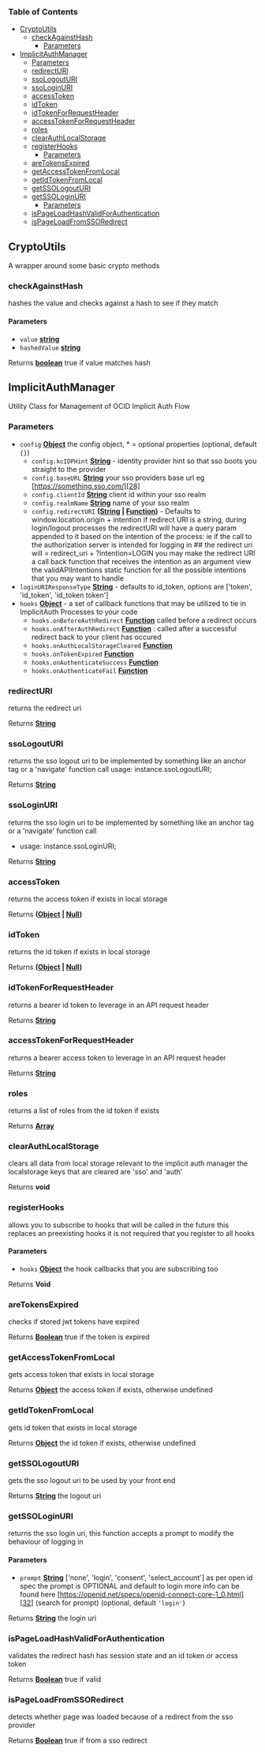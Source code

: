 <!-- Generated by documentation.js. Update this documentation by updating the source code. -->

### Table of Contents

-   [CryptoUtils][1]
    -   [checkAgainstHash][2]
        -   [Parameters][3]
-   [ImplicitAuthManager][4]
    -   [Parameters][5]
    -   [redirectURI][6]
    -   [ssoLogoutURI][7]
    -   [ssoLoginURI][8]
    -   [accessToken][9]
    -   [idToken][10]
    -   [idTokenForRequestHeader][11]
    -   [accessTokenForRequestHeader][12]
    -   [roles][13]
    -   [clearAuthLocalStorage][14]
    -   [registerHooks][15]
        -   [Parameters][16]
    -   [areTokensExpired][17]
    -   [getAccessTokenFromLocal][18]
    -   [getIdTokenFromLocal][19]
    -   [getSSOLogoutURI][20]
    -   [getSSOLoginURI][21]
        -   [Parameters][22]
    -   [isPageLoadHashValidForAuthentication][23]
    -   [isPageLoadFromSSORedirect][24]

## CryptoUtils

A wrapper around some basic crypto methods

### checkAgainstHash

hashes the value and checks against a hash to see if they match

#### Parameters

-   `value` **[string][25]** 
-   `hashedValue` **[string][25]** 

Returns **[boolean][26]** true if value matches hash

## ImplicitAuthManager

Utility Class for Management of OCID Implicit Auth Flow

### Parameters

-   `config` **[Object][27]** the config object, \* = optional properties (optional, default `{}`)
    -   `config.kcIDPHint` **[String][25]** -   identity provider hint so that sso boots you straight to the provider
    -   `config.baseURL` **[String][25]** your sso providers base url eg [https://something.sso.com/][28]
    -   `config.clientId` **[String][25]** client id within your sso realm
    -   `config.realmName` **[String][25]** name of your sso realm
    -   `config.redirectURI` **([String][25] \| [Function][29])** -   Defaults to window.location.origin + intention
            if redirect URI is a string, during login/logout processes the redirectURI will have a query param appended to it
            based on the intention of the process: ie if the call to the authorization server is intended for logging in
            ## the redirect uri will = redirect_uri + ?intention=LOGIN
            you may make the redirect URI a call back function that receives the intention as an argument
            view the validAPIIntentions static function for all the possible intentions that you may want to handle
-   `loginURIResponseType` **[String][25]** -   defaults to id_token, options are ['token', 'id_token', 'id_token token']
-   `hooks` **[Object][27]** -   a set of callback functions that may be utilized to tie in ImplicitAuth Processes to your
        code
    -   `hooks.onBeforeAuthRedirect` **[Function][29]** called before a redirect occurs
    -   `hooks.onAfterAuthRedirect` **[Function][29]** : called after a successful redirect back to your client has occured
    -   `hooks.onAuthLocalStorageCleared` **[Function][29]** 
    -   `hooks.onTokenExpired` **[Function][29]** 
    -   `hooks.onAuthenticateSuccess` **[Function][29]** 
    -   `hooks.onAuthenticateFail` **[Function][29]** 

### redirectURI

returns the redirect uri

Returns **[String][25]** 

### ssoLogoutURI

returns the sso logout uri to be implemented by something like an anchor tag
or a 'navigate' function call
usage: instance.ssoLogoutURI;

Returns **[String][25]** 

### ssoLoginURI

returns the sso login uri to be implemented by something like an anchor tag
or a 'navigate' function call

-   usage: instance.ssoLoginURI;

Returns **[String][25]** 

### accessToken

returns the access token if exists in local storage

Returns **([Object][27] \| [Null][30])** 

### idToken

returns the id token if exists in local storage

Returns **([Object][27] \| [Null][30])** 

### idTokenForRequestHeader

returns a bearer id token to leverage in an API request header

Returns **[String][25]** 

### accessTokenForRequestHeader

returns a bearer access token to leverage in an API request header

Returns **[String][25]** 

### roles

returns a list of roles from the id token if exists

Returns **[Array][31]** 

### clearAuthLocalStorage

clears all data from local storage relevant to the implicit auth manager
the localstorage keys that are cleared are 'sso' and 'auth'

Returns **void** 

### registerHooks

allows you to subscribe to hooks that will be called in the future
this replaces an preexisting hooks
it is not required that you register to all hooks

#### Parameters

-   `hooks` **[Object][27]** the hook callbacks that you are subscribing too

Returns **Void** 

### areTokensExpired

checks if stored jwt tokens have expired

Returns **[Boolean][26]** true if the token is expired

### getAccessTokenFromLocal

gets access token that exists in local storage

Returns **[Object][27]** the access token if exists, otherwise undefined

### getIdTokenFromLocal

gets id token that exists in local storage

Returns **[Object][27]** the id token if exists, otherwise undefined

### getSSOLogoutURI

gets the sso logout uri to be used by your front end

Returns **[String][25]** the logout uri

### getSSOLoginURI

returns the sso login uri, this function accepts a prompt to modify the behaviour of logging in

#### Parameters

-   `prompt` **[String][25]** ['none', 'login', 'consent', 'select_account']
    as per open id spec the prompt is OPTIONAL and default to login
    more info can be found here [https://openid.net/specs/openid-connect-core-1_0.html][32] (search for prompt) (optional, default `'login'`)

Returns **[String][25]** the login uri

### isPageLoadHashValidForAuthentication

validates the redirect hash has session state and an id token or access token

Returns **[Boolean][26]** true if valid

### isPageLoadFromSSORedirect

detects whether page was loaded because of a redirect from the sso provider

Returns **[Boolean][26]** true if from a sso redirect

[1]: #cryptoutils

[2]: #checkagainsthash

[3]: #parameters

[4]: #implicitauthmanager

[5]: #parameters-1

[6]: #redirecturi

[7]: #ssologouturi

[8]: #ssologinuri

[9]: #accesstoken

[10]: #idtoken

[11]: #idtokenforrequestheader

[12]: #accesstokenforrequestheader

[13]: #roles

[14]: #clearauthlocalstorage

[15]: #registerhooks

[16]: #parameters-2

[17]: #aretokensexpired

[18]: #getaccesstokenfromlocal

[19]: #getidtokenfromlocal

[20]: #getssologouturi

[21]: #getssologinuri

[22]: #parameters-3

[23]: #ispageloadhashvalidforauthentication

[24]: #ispageloadfromssoredirect

[25]: https://developer.mozilla.org/docs/Web/JavaScript/Reference/Global_Objects/String

[26]: https://developer.mozilla.org/docs/Web/JavaScript/Reference/Global_Objects/Boolean

[27]: https://developer.mozilla.org/docs/Web/JavaScript/Reference/Global_Objects/Object

[28]: https://something.sso.com/

[29]: https://developer.mozilla.org/docs/Web/JavaScript/Reference/Statements/function

[30]: https://developer.mozilla.org/docs/Web/JavaScript/Reference/Global_Objects/null

[31]: https://developer.mozilla.org/docs/Web/JavaScript/Reference/Global_Objects/Array

[32]: https://openid.net/specs/openid-connect-core-1_0.html
